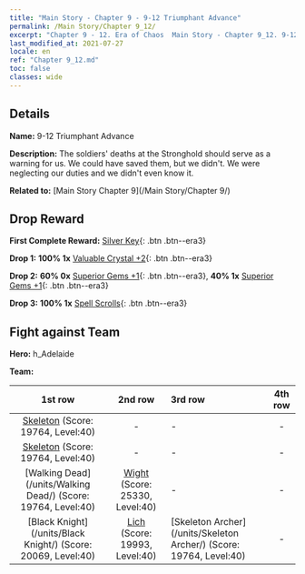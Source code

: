 ```yaml
---
title: "Main Story - Chapter 9 - 9-12 Triumphant Advance"
permalink: /Main Story/Chapter 9_12/
excerpt: "Chapter 9 - 12. Era of Chaos  Main Story - Chapter 9_12. 9-12 Triumphant Advance"
last_modified_at: 2021-07-27
locale: en
ref: "Chapter 9_12.md"
toc: false
classes: wide
---
```


## Details

 **Name:** 9-12 Triumphant Advance

 **Description:** The soldiers' deaths at the Stronghold should serve as a warning for us. We could have saved them, but we didn't. We were neglecting our duties and we didn't even know it.

 **Related to:** [Main Story Chapter 9](/Main Story/Chapter 9/)

## Drop Reward

 **First Complete Reward:** [Silver Key](/Items/con_693/){: .btn .btn--era3}

 **Drop 1:** **100% 1x** [Valuable Crystal +2](/Items/mat_31/){: .btn .btn--era3}

 **Drop 2:** **60% 0x** [Superior Gems +1](/Items/mat_23/){: .btn .btn--era3}, **40% 1x** [Superior Gems +1](/Items/mat_23/){: .btn .btn--era3}

 **Drop 3:** **100% 1x** [Spell Scrolls](/Items/con_694/){: .btn .btn--era3}


## Fight against Team
 **Hero:** h_Adelaide

 **Team:**


  | 1st row | 2nd row | 3rd row | 4th row |
  |:----:|:----:|:----|:----:|
  | [Skeleton](/units/Skeleton/) (Score: 19764, Level:40)  | - | - | - |
  | [Skeleton](/units/Skeleton/) (Score: 19764, Level:40)  | - | - | - |
  | [Walking Dead](/units/Walking Dead/) (Score: 19764, Level:40)  | [Wight](/units/Wight/) (Score: 25330, Level:40)  | - | - |
  | [Black Knight](/units/Black Knight/) (Score: 20069, Level:40)  | [Lich](/units/Lich/) (Score: 19993, Level:40)  | [Skeleton Archer](/units/Skeleton Archer/) (Score: 19764, Level:40)  | - |


